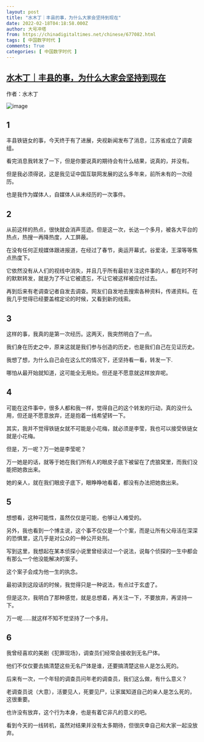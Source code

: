 ```yaml
---
layout: post
title: "水木丁｜丰县的事，为什么大家会坚持到现在"
date: 2022-02-18T04:18:58.000Z
author: 大号冲塔
from: https://chinadigitaltimes.net/chinese/677082.html
tags: [ 中国数字时代 ]
comments: True
categories: [ 中国数字时代 ]
---
```

<!--1645157938000-->
[水木丁｜丰县的事，为什么大家会坚持到现在](https://chinadigitaltimes.net/chinese/677082.html)
------

<div>
<p>作者：水木丁</p><p><img src="https://chinadigitaltimes.net/chinese/files/2022/02/post-677082-620f1e328e242." alt="image" /></p><h2>1</h2><p>丰县铁链女的事，今天终于有了进展，央视新闻发布了消息，江苏省成立了调查组。</p><p>看完消息我转发了一下，但是你要说真的期待会有什么结果，说真的，并没有。</p><p>但是我必须得说，这是我见证中国互联网发展的这么多年来，前所未有的一次经历。</p><p>也是我作为媒体人，自媒体人从未经历的一次事件。</p><h2>2</h2><p>从前这样的热点，很快就会消声觅迹。但是这一次，长达一个多月，被各大平台的热点，热搜一再降热度，人工屏蔽。</p><p>在没有任何正规媒体跟进报道，在经过了春节，奥运开幕式，谷爱凌，王濛等等焦点热度下。</p><p>它依然没有从人们的视线中消失，并且几乎所有最初关注这件事的人，都在时不时的默默转发，就是为了不让它被遗忘，不让它被这样被应付过去。</p><p>再到后来有老调查记者自发去调查。网友们自发地去搜索各种资料，传递资料。在我几乎觉得已经要盖棺定论的时候，又看到新的线索。</p><h2>3</h2><p>这样的事，我真的是第一次经历。这两天，我突然明白了一点。</p><p>我们身在历史之中，原来这就是我们参与创造的历史，也是我们自己在见证历史。</p><p>我想了想，为什么自己会在这么忙的情况下，还坚持看一看，转发一下.</p><p>哪怕从最开始就知道，这可能全无用处。但还是不愿意就这样放弃呢。</p><h2>4</h2><p>可能在这件事中，很多人都和我一样，觉得自己的这个转发的行动，真的没什么用，但还是不愿意放弃，还是抱着一线希望转一下。</p><p>其实，我并不觉得铁链女就不可能是小花梅，就必须是李莹，我也可以接受铁链女就是小花梅。</p><p>但是，万一呢？万一她是李莹呢？</p><p>万一她是的话，就等于她在我们所有人的眼皮子底下被留在了虎狼窝里，而我们没能把她救出来。</p><p>她的亲人，就在我们眼皮子底下，眼睁睁地看着，都没有办法把她救出来。</p><h2>5</h2><p>想想看，这种可能性，虽然仅仅是可能，也够让人难受的。</p><p>另外，我也看到一个博主说，这个事不仅仅是一个个案，而是让所有父母活在深深的恐惧里，这几乎是对公众的一种公开处刑。</p><p>写到这里，我想起在某本侦探小说里曾经读过一个说法，说每个侦探的一生中都会有那么一个他没能解决的案子。</p><p>这个案子会成为他一生的执念。</p><p>最初读到这段话的时候，我觉得只是一种说法，有点过于玄虚了。</p><p>但是这次，我明白了那种感觉，就是总想着，再关注一下，不要放弃，再坚持一下。</p><p>万一呢……就这样不知不觉坚持了一个多月。</p><h2>6</h2><p>我曾经喜欢的美剧《犯罪现场》，调查员们经常会接收到无名尸体。</p><p>他们不仅仅要去搞清楚这些无名尸体是谁，还要搞清楚这些人是怎么死的。</p><p>后来有一次，一个年轻的调查员问年老的调查员，我们这么做，有什么意义？</p><p>老调查员说（大意），活要见人，死要见尸，让家属知道自己的亲人是怎么死的，这很重要。</p><p>也许没有放弃，这个行为本身，也是有着它非凡的意义的吧。</p><p>看到今天的一线转机，虽然对结果并没有太多期待，但很庆幸自己和大家一起没放弃。</p>
</div>
